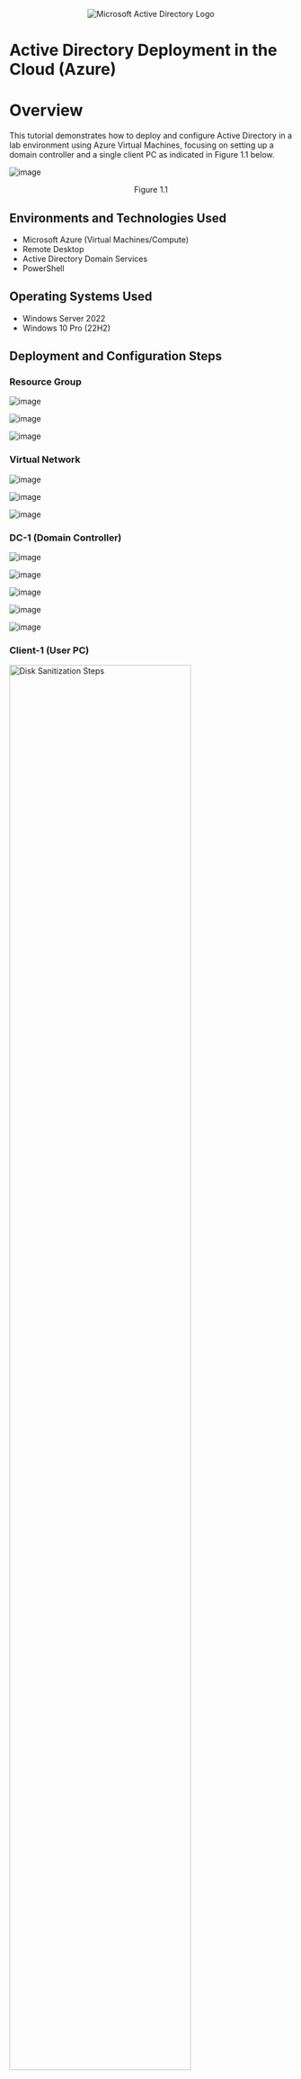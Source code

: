 <p align="center"> <img src="https://i.imgur.com/pU5A58S.png" alt="Microsoft Active Directory Logo"/>
</p>

<h1>Active Directory Deployment in the Cloud (Azure)</h1>

<h1>Overview</h1>

This tutorial demonstrates how to deploy and configure Active Directory in a lab environment using Azure Virtual Machines, focusing on setting up a domain controller and a single client PC as indicated in Figure 1.1 below.<br />

![image](https://github.com/user-attachments/assets/7e9b3436-ff3b-4947-a250-6dcf06df7bef)
<p align="center">Figure 1.1</p>

<h2>Environments and Technologies Used</h2>

- Microsoft Azure (Virtual Machines/Compute)
- Remote Desktop
- Active Directory Domain Services
- PowerShell

<h2>Operating Systems Used </h2>

- Windows Server 2022
- Windows 10 Pro (22H2)

<h2>Deployment and Configuration Steps</h2>

<h3>Resource Group</h3>

![image](https://github.com/user-attachments/assets/7e1573f1-72fb-4990-b665-20066b0bceee)

![image](https://github.com/user-attachments/assets/13963463-683f-40e3-9661-67717092f988)

![image](https://github.com/user-attachments/assets/be042d69-57c5-4aeb-9b84-fd04c54848c6)

<h3>Virtual Network</h3>

![image](https://github.com/user-attachments/assets/38ab43ce-1c49-43e4-90af-1a6dfd593fe5)

![image](https://github.com/user-attachments/assets/cb441be6-bb8c-4237-a6ef-e9dafac23bec)

![image](https://github.com/user-attachments/assets/0f8d6f87-45fc-449d-9969-20a3c7098831)

<h3>DC-1 (Domain Controller)</h3>

![image](https://github.com/user-attachments/assets/76435c5f-227f-4084-b5b6-dc78582d3732)

![image](https://github.com/user-attachments/assets/e8158bdb-c513-48e0-b055-043e93301a76)

![image](https://github.com/user-attachments/assets/2eb23043-32ee-4b47-a976-5f4cf7c7c359)

![image](https://github.com/user-attachments/assets/6cecc3db-7882-45d6-a59d-10cfb7213e34)

![image](https://github.com/user-attachments/assets/2125b82d-759c-41a4-a397-6343978dedd6)

<h3>Client-1 (User PC)</h3>




<p>
<img src="https://i.imgur.com/DJmEXEB.png" height="80%" width="80%" alt="Disk Sanitization Steps"/>
</p>
<p>
Lorem ipsum dolor sit amet, consectetur adipiscing elit, sed do eiusmod tempor incididunt ut labore et dolore magna aliqua. Ut enim ad minim veniam, quis nostrud exercitation ullamco laboris nisi ut aliquip ex ea commodo consequat. Duis aute irure dolor in reprehenderit in voluptate velit esse cillum dolore eu fugiat nulla pariatur.
</p>
<br />

<p>
<img src="https://i.imgur.com/DJmEXEB.png" height="80%" width="80%" alt="Disk Sanitization Steps"/>
</p>
<p>
Lorem ipsum dolor sit amet, consectetur adipiscing elit, sed do eiusmod tempor incididunt ut labore et dolore magna aliqua. Ut enim ad minim veniam, quis nostrud exercitation ullamco laboris nisi ut aliquip ex ea commodo consequat. Duis aute irure dolor in reprehenderit in voluptate velit esse cillum dolore eu fugiat nulla pariatur.
</p>
<br />
